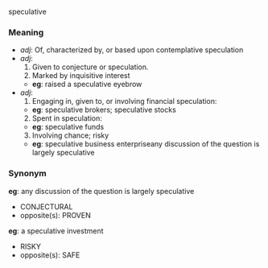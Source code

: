 speculative
### Meaning
+ _adj_: Of, characterized by, or based upon contemplative speculation
+ _adj_:
   1. Given to conjecture or speculation.
   2. Marked by inquisitive interest
    + __eg__: raised a speculative eyebrow
+ _adj_:
   1. Engaging in, given to, or involving financial speculation:
    + __eg__: speculative brokers; speculative stocks
   2. Spent in speculation:
    + __eg__: speculative funds
   3. Involving chance; risky
    + __eg__: speculative business enterpriseany discussion of the question is largely speculative

### Synonym

__eg__: any discussion of the question is largely speculative

+ CONJECTURAL
+ opposite(s): PROVEN

__eg__: a speculative investment

+ RISKY
+ opposite(s): SAFE


